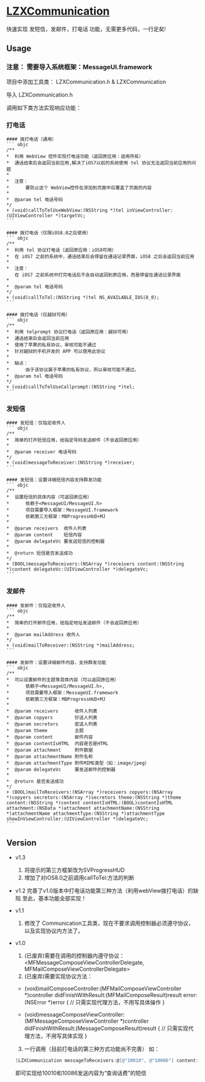 # [LZXCommunication](https://github.com/SunOddman/LZXCommunication)
快速实现 发短信，发邮件，打电话 功能，无需更多代码，一行足矣!

## Usage

  ### 注意： 需要导入系统框架：MessageUI.framework
  
  项目中添加工具类： LZXCommunication.h & LZXCommunication
  
  导入 LZXCommunication.h

  调用如下类方法实现响应功能：
  
### 打电话

    #### 拨打电话（通用）
    ``` objc
    /**
    *  利用 WebView 控件实现打电话功能（返回原应用：适用所有）
    *  通话结束后会返回当前应用,解决了iOS7以前的系统使用 tel 协议无法返回当前应用的问题
    *
    *  注意：
    *      要防止这个 WebView控件在添加到页面中后覆盖了页面的内容
    *
    *  @param tel 电话号码
    */
    + (void)callToTelUseWebView:(NSString *)tel inViewController:(UIViewController *)targetVc;
    ```

    #### 拨打电话（仅限iOS8.0之后使用）
    ``` objc
    /**
    *  利用 tel 协议打电话（返回原应用：iOS8可用）
    *  在 iOS7 之前的系统中，通话结束后会停留在通话记录界面，iOS8 之后会返回当前应用
    *
    *  注意：
       在 iOS7 之前系统中打完电话后不会自动返回到原应用，而是停留在通话记录界面
    *
    *  @param tel 电话号码
    */
    + (void)callToTel:(NSString *)tel NS_AVAILABLE_IOS(8_0);
    ```

    #### 拨打电话（仅越狱可用）
    ``` objc
    /**
    *  利用 telprompt 协议打电话（返回原应用：越狱可用）
    *  通话结束后会返回当前应用
    *  使用了苹果的私有协议，审核可能不通过
    *  针对越狱的手机开发的 APP 可以使用此协议
    *
    *  缺点：
    *      由于该协议属于苹果的私有协议，所以审核可能不通过。
    *  @param tel 电话号码
    */
    + (void)callToTelUseCallprompt:(NSString *)tel;
    ```

### 发短信

    #### 发短信：仅指定收件人
    ``` objc
    /**
    *  简单的打开短信应用，给指定号码发送邮件（不会返回原应用）
    *
    *  @param receiver 电话号码
    */
    + (void)messageToReceiver:(NSString *)receiver;
    ```

    #### 发短信：设置详细短信内容支持群发功能
    ``` objc
    /**
    *  设置短信的具体内容（可返回原应用）
    *      依赖于<MessageUI/MessageUI.h>
    *      项目需要导入框架：MessageUI.framework
    *      依赖第三方框架：MBProgressHUD+MJ
    *
    *  @param receivers  收件人列表
    *  @param content    短信内容
    *  @param delegateVc 要发送短信的控制器
    *
    *  @return 短信是否发送成功
    */
    + (BOOL)messageToReceivers:(NSArray *)receivers content:(NSString *)content delegateVc:(UIViewController *)delegateVc;
    ```

### 发邮件

    #### 发邮件：仅指定收件人
    ``` objc
    /**
    *  简单的打开邮件应用，给指定地址发送邮件（不会返回原应用）
    *
    *  @param mailAddress 收件人
    */
    + (void)mailToReceiver:(NSString *)mailAddress;
    ```

    #### 发邮件：设置详细邮件内容，支持群发功能
    ``` objc
    /**
    *  可以设置邮件的主题等具体内容（可以返回原应用）
    *      依赖于<MessageUI/MessageUI.h>,
    *      项目需要导入框架：MessageUI.framework
    *      依赖第三方框架：MBProgressHUD+MJ
    *
    *  @param receivers      收件人列表
    *  @param copyers        抄送人列表
    *  @param secretors      密送人列表
    *  @param theme          主题
    *  @param content        邮件内容
    *  @param contentIsHTML  内容是否是HTML
    *  @param attachment     附件数据
    *  @param attachmentName 附件名称
    *  @param attachmentType 附件MIME类型（如：image/jpeg）
    *  @param delegateVc     要发送邮件的控制器
    *
    *  @return 是否发送成功
    */
    + (BOOL)mailToReceivers:(NSArray *)receivers copyers:(NSArray *)copyers secretors:(NSArray *)secretors theme:(NSString *)theme content:(NSString *)content contentIsHTML:(BOOL)contentIsHTML attachment:(NSData *)attachment attachmentName:(NSString *)attachmentName attachmentType:(NSString *)attachmentType showInViewController:(UIViewController *)delegateVc;
    ```

## Version
- v1.3
  1. 将提示的第三方框架改为SVProgressHUD
  2. 增加了对iOS8.0之前调用callToTel:方法的判断

- v1.2
  完善了v1.0版本中打电话功能第三种方法（利用webView拨打电话）的缺陷
  至此，基本功能全部实现！

- v1.1
  1. 修改了 Communication工具类，现在不要求调用控制器必须遵守协议，以及实现协议内方法了。

- v1.0
  1. (已废弃)需要在调用的控制器内遵守协议：<MFMessageComposeViewControllerDelegate, MFMailComposeViewControllerDelegate>
  2. (已废弃)需要实现协议方法：
    - (void)mailComposeController:(MFMailComposeViewController *)controller didFinishWithResult:(MFMailComposeResult)result error:(NSError *)error {
    // 只需实现代理方法，不用写具体操作
    }

    - (void)messageComposeViewController:(MFMessageComposeViewController *)controller didFinishWithResult:(MessageComposeResult)result {
    // 只需实现代理方法，不用写具体实现
    }
  3. 一行调用（目前打电话的第三种方式功能尚不完善）
    如：
    ``` objective-c
    [LZXCommunication messageToReceivers:@[@"10010", @"10086"] content:@"查询话费" delegateVc:self];
    ```
    即可实现给10010和10086发送内容为“查询话费”的短信